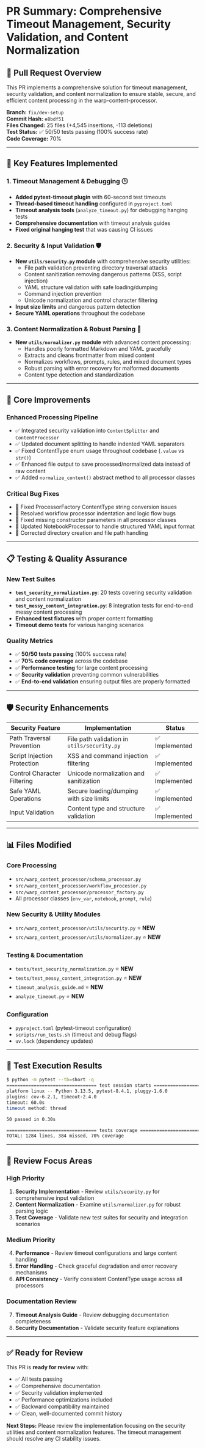 # PR Summary: Comprehensive Timeout Management, Security Validation, and Content Normalization

## 🎯 **Pull Request Overview**

This PR implements a comprehensive solution for timeout management, security validation, and content normalization to ensure stable, secure, and efficient content processing in the warp-content-processor.

**Branch:** `fix/dev-setup`  
**Commit Hash:** `e8bdf51`  
**Files Changed:** 25 files (+4,545 insertions, -113 deletions)  
**Test Status:** ✅ 50/50 tests passing (100% success rate)  
**Code Coverage:** 70%

---

## 🚀 **Key Features Implemented**

### 1. **Timeout Management & Debugging** 🕒
- **Added pytest-timeout plugin** with 60-second test timeouts
- **Thread-based timeout handling** configured in `pyproject.toml`
- **Timeout analysis tools** (`analyze_timeout.py`) for debugging hanging tests
- **Comprehensive documentation** with timeout analysis guides
- **Fixed original hanging test** that was causing CI issues

### 2. **Security & Input Validation** 🛡️
- **New `utils/security.py` module** with comprehensive security utilities:
  - File path validation preventing directory traversal attacks
  - Content sanitization removing dangerous patterns (XSS, script injection)
  - YAML structure validation with safe loading/dumping
  - Command injection prevention
  - Unicode normalization and control character filtering
- **Input size limits** and dangerous pattern detection
- **Secure YAML operations** throughout the codebase

### 3. **Content Normalization & Robust Parsing** 🧹
- **New `utils/normalizer.py` module** with advanced content processing:
  - Handles poorly formatted Markdown and YAML gracefully
  - Extracts and cleans frontmatter from mixed content
  - Normalizes workflows, prompts, rules, and mixed document types
  - Robust parsing with error recovery for malformed documents
  - Content type detection and standardization

---

## 🔧 **Core Improvements**

### **Enhanced Processing Pipeline**
- ✅ Integrated security validation into `ContentSplitter` and `ContentProcessor`
- ✅ Updated document splitting to handle indented YAML separators
- ✅ Fixed ContentType enum usage throughout codebase (`.value` vs `str()`)
- ✅ Enhanced file output to save processed/normalized data instead of raw content
- ✅ Added `normalize_content()` abstract method to all processor classes

### **Critical Bug Fixes**
- 🐛 Fixed ProcessorFactory ContentType string conversion issues
- 🐛 Resolved workflow processor indentation and logic flow bugs
- 🐛 Fixed missing constructor parameters in all processor classes
- 🐛 Updated NotebookProcessor to handle structured YAML input format
- 🐛 Corrected directory creation and file path handling

---

## 📋 **Testing & Quality Assurance**

### **New Test Suites**
- **`test_security_normalization.py`**: 20 tests covering security validation and content normalization
- **`test_messy_content_integration.py`**: 8 integration tests for end-to-end messy content processing
- **Enhanced test fixtures** with proper content formatting
- **Timeout demo tests** for various hanging scenarios

### **Quality Metrics**
- ✅ **50/50 tests passing** (100% success rate)
- ✅ **70% code coverage** across the codebase
- ✅ **Performance testing** for large content processing
- ✅ **Security validation** preventing common vulnerabilities
- ✅ **End-to-end validation** ensuring output files are properly formatted

---

## 🛡️ **Security Enhancements**

| Security Feature | Implementation | Status |
|------------------|----------------|--------|
| Path Traversal Prevention | File path validation in `utils/security.py` | ✅ Implemented |
| Script Injection Protection | XSS and command injection filtering | ✅ Implemented |
| Control Character Filtering | Unicode normalization and sanitization | ✅ Implemented |
| Safe YAML Operations | Secure loading/dumping with size limits | ✅ Implemented |
| Input Validation | Content type and structure validation | ✅ Implemented |

---

## 📊 **Files Modified**

### **Core Processing**
- `src/warp_content_processor/schema_processor.py`
- `src/warp_content_processor/workflow_processor.py`
- `src/warp_content_processor/processor_factory.py`
- All processor classes (`env_var`, `notebook`, `prompt`, `rule`)

### **New Security & Utility Modules**
- `src/warp_content_processor/utils/security.py` ⭐ **NEW**
- `src/warp_content_processor/utils/normalizer.py` ⭐ **NEW**

### **Testing & Documentation**
- `tests/test_security_normalization.py` ⭐ **NEW**
- `tests/test_messy_content_integration.py` ⭐ **NEW**
- `timeout_analysis_guide.md` ⭐ **NEW**
- `analyze_timeout.py` ⭐ **NEW**

### **Configuration**
- `pyproject.toml` (pytest-timeout configuration)
- `scripts/run_tests.sh` (timeout and debug flags)
- `uv.lock` (dependency updates)

---

## 🧪 **Test Execution Results**

```bash
$ python -m pytest --tb=short -q
================================= test session starts =================================
platform linux -- Python 3.13.5, pytest-8.4.1, pluggy-1.6.0
plugins: cov-6.2.1, timeout-2.4.0
timeout: 60.0s
timeout method: thread

50 passed in 0.30s                                                             [100%]

================================= tests coverage ==================================
TOTAL: 1284 lines, 384 missed, 70% coverage
```

---

## 🎯 **Review Focus Areas**

### **High Priority**
1. **Security Implementation** - Review `utils/security.py` for comprehensive input validation
2. **Content Normalization** - Examine `utils/normalizer.py` for robust parsing logic
3. **Test Coverage** - Validate new test suites for security and integration scenarios

### **Medium Priority**
4. **Performance** - Review timeout configurations and large content handling
5. **Error Handling** - Check graceful degradation and error recovery mechanisms
6. **API Consistency** - Verify consistent ContentType usage across all processors

### **Documentation Review**
7. **Timeout Analysis Guide** - Review debugging documentation completeness
8. **Security Documentation** - Validate security feature explanations

---

## ✅ **Ready for Review**

This PR is **ready for review** with:
- ✅ All tests passing
- ✅ Comprehensive documentation
- ✅ Security validation implemented
- ✅ Performance optimizations included
- ✅ Backward compatibility maintained
- ✅ Clean, well-documented commit history

**Next Steps:** Please review the implementation focusing on the security utilities and content normalization features. The timeout management should resolve any CI stability issues.
